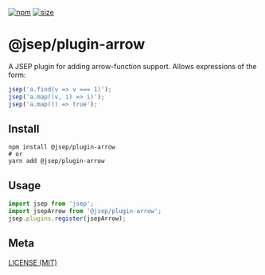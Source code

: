 [npm]: https://img.shields.io/npm/v/@jsep/plugin-arrow
[npm-url]: https://www.npmjs.com/package/@jsep/plugin-arrow
[size]: https://packagephobia.now.sh/badge?p=@jsep/plugin-arrow
[size-url]: https://packagephobia.now.sh/result?p=@jsep/plugin-arrow

[![npm][npm]][npm-url]
[![size][size]][size-url]

# @jsep/plugin-arrow

A JSEP plugin for adding arrow-function support. Allows expressions of the form:

```javascript
jsep('a.find(v => v === 1)');
jsep('a.map((v, i) => i)');
jsep('a.map(() => true');
```

## Install

```console
npm install @jsep/plugin-arrow
# or
yarn add @jsep/plugin-arrow
```

## Usage
```javascript
import jsep from 'jsep';
import jsepArrow from '@jsep/plugin-arrow';
jsep.plugins.register(jsepArrow);
```

## Meta

[LICENSE (MIT)](/LICENSE)
